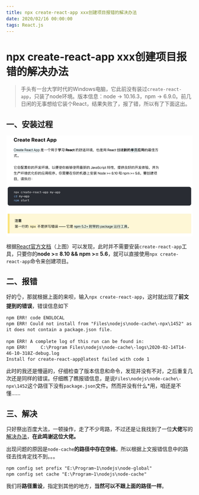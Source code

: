 ```yaml
---
title: npx create-react-app xxx创建项目报错的解决办法
date: 2020/02/16 00:00:00
tags: React.js
---
```


# npx create-react-app xxx创建项目报错的解决办法
<ClientOnly>
  <display-bar :displayData="$frontmatter"></display-bar>
</ClientOnly>

> 手头有一台大学时代的Windows电脑，它此前没有装过``create-react-app``，只装了node环境。版本信息：node -> 10.16.3，npm -> 6.9.0。前几日闲的无事想给它装个React，结果失败了，报了错，所以有了下面这出。

## 一、安装过程
![install-react](/images/frontend/react/install-react.png)

根据[React官方文档](https://react.docschina.org/docs/create-a-new-react-app.html#create-react-app)（上图）可以发现，此时并不需要安装``create-react-app``工具，只要你的**node >= 8.10 && npm >= 5.6**，就可以直接使用``npx create-react-app``命令来创建项目。

## 二、报错

好的👌，那就根据上面的来呗，输入``npx create-react-app``，这时就出现了**前文提到的错误**，错误信息如下

```shell
npm ERR! code ENOLOCAL
npm ERR! Could not install from "Files\nodejs\node-cache\-npx\1452" as it does not contain a package.json file.

npm ERR! A complete log of this run can be found in:
npm ERR!     C:\Program Files\nodejs\node-cache\-logs\2020-02-14T14-46-10-318Z-debug.log
Install for create-react-app@latest failed with code 1
```

此时的我还是懵逼的，仔细检查了版本信息和命令，发现并没有不对，之后重复几次还是同样的错误。仔细瞧了瞧报错信息，是说``Files\nodejs\node-cache\-npx\1452``这个路径下没有``package.json``文件。然而并没有什么*用，咱还是不懂......

## 三、解决

只好祭出百度大法，一顿操作，走了不少弯路，不过还是让我找到了一位**大佬**写的[解决办法](https://segmentfault.com/a/1190000021730681)，**在此鸣谢这位大佬。**

出现问题的原因是`node-cache`**的路径中存在空格**，所以根据上文报错信息中的路径去找肯定找不到。。。

```shell
npm config set prefix "E:\Program~1\nodejs\node-global"
npm config set cache "E:\Program~1\nodejs\node-cache"
```

我们将**路径重设**，指定到其他的地方，**当然可以不跟上面的路径一样**。

